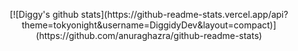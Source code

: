 <p align="center">[![Diggy's github stats](https://github-readme-stats.vercel.app/api?theme=tokyonight&username=DiggidyDev&layout=compact)](https://github.com/anuraghazra/github-readme-stats)</p>
